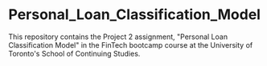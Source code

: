 # Personal_Loan_Classification_Model
This repository contains the Project 2 assignment, "Personal Loan Classification Model" in the FinTech bootcamp course at the University of Toronto's School of Continuing Studies.
